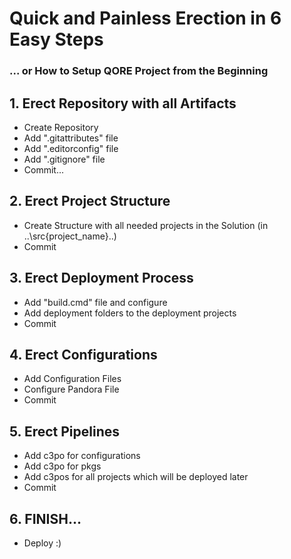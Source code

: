 # Quick and Painless Erection in 6 Easy Steps 

### ... or How to Setup QORE Project from the Beginning


## 1. Erect Repository with all Artifacts
- Create Repository
- Add ".gitattributes" file
- Add ".editorconfig" file
- Add ".gitignore" file
- Commit...

## 2. Erect Project Structure
- Create Structure with all needed projects in the Solution (in ..\src\{project_name}\..)
- Commit

## 3. Erect Deployment Process
- Add "build.cmd" file and configure
- Add deployment folders to the deployment projects
- Commit

## 4. Erect Configurations
- Add Configuration Files
- Configure Pandora File
- Commit

## 5. Erect Pipelines
- Add c3po for configurations
- Add c3po for pkgs
- Add c3pos for all projects which will be deployed later
- Commit

## 6. FINISH...
- Deploy :)
